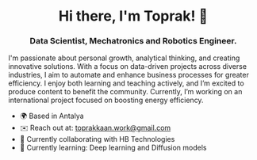 <h1 align="center">Hi there, I'm Toprak! 👋</h1>
<h3 align="center"> Data Scientist, Mechatronics and Robotics Engineer.</h3>

I'm passionate about personal growth, analytical thinking, and creating innovative solutions. With a focus on data-driven projects across diverse industries, I aim to automate and enhance business processes for greater efficiency. I enjoy both learning and teaching actively, and I’m excited to produce content to benefit the community. Currently, I’m working on an international project focused on boosting energy efficiency.

*   🌍 Based in Antalya
*   ✉️ Reach out at: [toprakkaan.work@gmail.com](mailto:toprakkaan.work@gmail.com)
*   🚀 Currently collaborating with HB Technologies
*   🧠 Currently learning: Deep learning and Diffusion models
